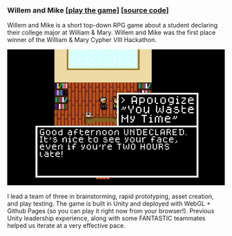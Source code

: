 ### Willem and Mike [[play the game]](https://www.playwillem.app/) [[source code]](https://github.com/tayydev/willem-and-mike)
Willem and Mike is a short top-down RPG game about a student declaring their college major at William & Mary. Willem and Mike was the first place winner of the William & Mary Cypher VIII Hackathon.

![Dialog trees were a big focus during development](../img/willem_and_mike_gameplay_screenshot.png)

I lead a team of three in brainstorming, rapid prototyping, asset creation, and play testing. The game is built in Unity and deployed with WebGL + Github Pages (so you can play it right now from your browser!). Previous Unity leadership experience, along with some FANTASTIC teammates helped us iterate at a very effective pace.